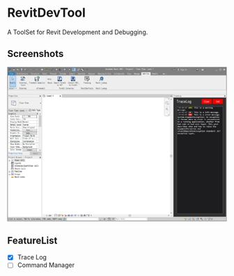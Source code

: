 # RevitDevTool

A ToolSet for Revit Development and Debugging.

## Screenshots

![TraceLog.png](./images/tracelog.png)

## FeatureList

- [x] Trace Log
- [ ] Command Manager
